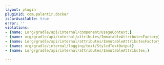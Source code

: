 ```yaml
---
layout: plugin
pluginId: com.palantir.docker
isJarAvailable: true
error: ''
violations:
- {name: Lorg/gradle/api/internal/component/UsageContext;}
- {name: org/gradle/api/internal/attributes/ImmutableAttributesFactory}
- {name: Lorg/gradle/api/internal/attributes/ImmutableAttributesFactory;}
- {name: org/gradle/internal/logging/text/StyledTextOutput}
- {name: Lorg/gradle/api/internal/attributes/ImmutableAttributes;}

---
```

